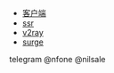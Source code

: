 - [客户端](doc/clients.md)
- [ssr](doc/ssr-sub.md)
- [v2ray](doc/v2.md)
- [ surge](doc/s5-tls.md)

telegram @nfone @nilsale



